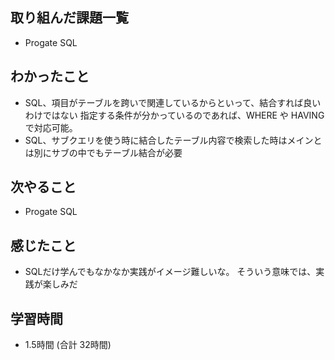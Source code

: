 ## 取り組んだ課題一覧
- Progate SQL
## わかったこと
- SQL、項目がテーブルを跨いで関連しているからといって、結合すれば良いわけではない
  指定する条件が分かっているのであれば、WHERE や HAVING で対応可能。
- SQL、サブクエリを使う時に結合したテーブル内容で検索した時はメインとは別にサブの中でもテーブル結合が必要
## 次やること
- Progate SQL
## 感じたこと
- SQLだけ学んでもなかなか実践がイメージ難しいな。
  そういう意味では、実践が楽しみだ
## 学習時間
- 1.5時間 (合計 32時間)
